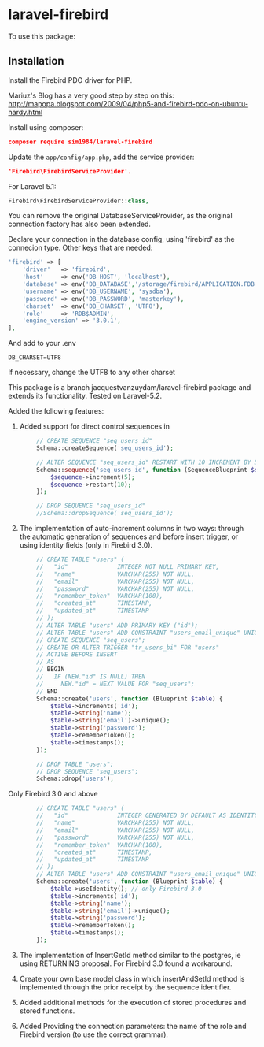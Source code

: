 # laravel-firebird

To use this package:

Installation
------------

Install the Firebird PDO driver for PHP.

Mariuz's Blog has a very good step by step on this:
http://mapopa.blogspot.com/2009/04/php5-and-firebird-pdo-on-ubuntu-hardy.html

Install using composer:
```json
composer require sim1984/laravel-firebird
```

Update the `app/config/app.php`, add the service provider:
```json
'Firebird\FirebirdServiceProvider'.
```

For Laravel 5.1:
```php
Firebird\FirebirdServiceProvider::class,
```

You can remove the original DatabaseServiceProvider, as the original connection factory has also been extended.

Declare your connection in the database config, using 'firebird' as the
connecion type.
Other keys that are needed:
```php
'firebird' => [
    'driver'   => 'firebird',
    'host'     => env('DB_HOST', 'localhost'),
    'database' => env('DB_DATABASE','/storage/firebird/APPLICATION.FDB'),
    'username' => env('DB_USERNAME', 'sysdba'),
    'password' => env('DB_PASSWORD', 'masterkey'),
    'charset'  => env('DB_CHARSET', 'UTF8'),
    'role'     => 'RDB$ADMIN',
    'engine_version' => '3.0.1',
],
```

And add to your .env
```
DB_CHARSET=UTF8
```

If necessary, change the UTF8 to any other charset

This package is a branch jacquestvanzuydam/laravel-firebird package and 
extends its functionality. Tested on Laravel-5.2.

Added the following features:

1. Added support for direct control sequences in 

```php
        // CREATE SEQUENCE "seq_users_id"
        Schema::createSequence('seq_users_id');

        // ALTER SEQUENCE "seq_users_id" RESTART WITH 10 INCREMENT BY 5
        Schema::sequence('seq_users_id', function (SequenceBlueprint $sequence) {
            $sequence->increment(5);
            $sequence->restart(10);
        });

        // DROP SEQUENCE "seq_users_id"
        //Schema::dropSequence('seq_users_id');
```

2. The implementation of auto-increment columns in two ways: through 
the automatic generation of sequences and before insert trigger, or using 
identity fields (only in Firebird 3.0).

```php
        // CREATE TABLE "users" (
        //   "id"              INTEGER NOT NULL PRIMARY KEY,
        //   "name"            VARCHAR(255) NOT NULL,
        //   "email"           VARCHAR(255) NOT NULL,
        //   "password"        VARCHAR(255) NOT NULL,
        //   "remember_token"  VARCHAR(100),
        //   "created_at"      TIMESTAMP,
        //   "updated_at"      TIMESTAMP
        // );
        // ALTER TABLE "users" ADD PRIMARY KEY ("id");
        // ALTER TABLE "users" ADD CONSTRAINT "users_email_unique" UNIQUE ("email");
        // CREATE SEQUENCE "seq_users";
        // CREATE OR ALTER TRIGGER "tr_users_bi" FOR "users"
        // ACTIVE BEFORE INSERT
        // AS
        // BEGIN
        //   IF (NEW."id" IS NULL) THEN
        //     NEW."id" = NEXT VALUE FOR "seq_users";
        // END
        Schema::create('users', function (Blueprint $table) {
            $table->increments('id');
            $table->string('name');
            $table->string('email')->unique();
            $table->string('password');
            $table->rememberToken();
            $table->timestamps();
        });

        // DROP TABLE "users";
        // DROP SEQUENCE "seq_users";
        Schema::drop('users');
```

Only Firebird 3.0 and above

```php
        // CREATE TABLE "users" (
        //   "id"              INTEGER GENERATED BY DEFAULT AS IDENTITY PRIMARY KEY,
        //   "name"            VARCHAR(255) NOT NULL,
        //   "email"           VARCHAR(255) NOT NULL,
        //   "password"        VARCHAR(255) NOT NULL,
        //   "remember_token"  VARCHAR(100),
        //   "created_at"      TIMESTAMP,
        //   "updated_at"      TIMESTAMP
        // );
        // ALTER TABLE "users" ADD CONSTRAINT "users_email_unique" UNIQUE ("email");
        Schema::create('users', function (Blueprint $table) {
            $table->useIdentity(); // only Firebird 3.0
            $table->increments('id');
            $table->string('name');
            $table->string('email')->unique();
            $table->string('password');
            $table->rememberToken();
            $table->timestamps();
        });  
```     
   
3. The implementation of InsertGetId method similar to the postgres, ie 
using RETURNING proposal. For Firebird 3.0 found a workaround.

4. Create your own base model class in which insertAndSetId method is 
implemented through the prior receipt by the sequence identifier.

5. Added additional methods for the execution of stored procedures and stored functions.

6. Added Providing the connection parameters: the name of the role and Firebird 
version (to use the correct grammar).